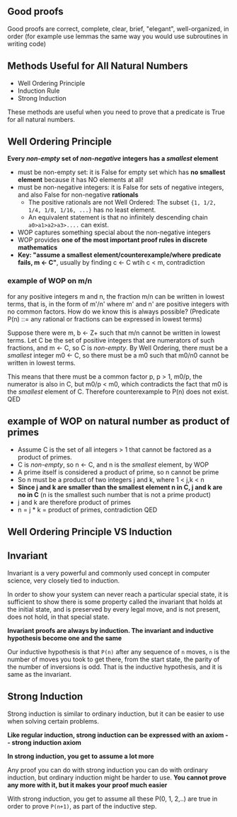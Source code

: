 ## Good proofs

Good proofs are correct, complete, clear, brief, "elegant", well-organized, in order
(for example use lemmas the same way you would use subroutines in writing code)

## Methods Useful for All Natural Numbers

- Well Ordering Principle
- Induction Rule
- Strong Induction

These methods are useful when you need to prove that a predicate is True for all natural numbers.

## Well Ordering Principle

**Every _non-empty_ set of _non-negative_ integers has a _smallest_ element**

- must be non-empty set: it is False for empty set which has **no smallest element** because it has NO elements at all!
- must be non-negative integers: it is False for sets of negative integers, and also False for non-negative **rationals**
    - The positive rationals are not Well Ordered: The subset `{1, 1/2, 1/4, 1/8, 1/16, ...}` has no least element.
    - An equivalent statement is that no infinitely descending chain `a0>a1>a2>a3>....` can exist.
- WOP captures something special about the non-negative integers
- WOP provides **one of the most important proof rules in discrete mathematics**
- **Key: "assume a smallest element/counterexample/where predicate fails, m <- C"**, usually by finding c <- C wtih c < m, contradiction

### example of WOP on m/n

for any positive integers m and n, the fraction m/n can be written in lowest terms, that is, in the form of m'/n' where m' and n' are positive integers with no common factors. How do we know this is always possible? (Predicate P(n) ::= any rational or fractions can be expressed in lowest terms)

Suppose there were m, b <- Z+ such that m/n cannot be written in lowest terms. Let C be the set of positive integers that are numerators of such fractions, and m <- C, so C is _non-empty_. By Well Ordering, there must be a _smallest_ integer m0 <- C, so there must be a m0 such that m0/n0 cannot be written in lowest terms.

This means that there must be a common factor p, p > 1, m0/p, the numerator is also in C, but m0/p < m0, which contradicts the fact that m0 is the _smallest_ element of C. Therefore counterexample to P(n) does not exist. QED

## example of WOP on natural number as product of primes

- Assume C is the set of all integers > 1 that cannot be factored as a product of primes.
- C is _non-empty_, so n <- C, and n is the _smallest_ element, by WOP
- A prime itself is considered a product of prime, so n cannot be prime
- So n must be a product of two integers j and k, where 1 < j,k < n
- **Since j and k are smaller than the smallest element n in C, j and k are no in C** (n is the smallest such number that is not a prime product)
- j and k are therefore product of primes
- n = j * k = product of primes, contradiction QED

## Well Ordering Principle VS Induction


## Invariant

Invariant is a very powerful and commonly used concept in computer science, very closely tied to induction.

In order to show your system can never reach a particular special state, it is sufficient to show there is some property called the invariant that holds at the initial state, and is preserved by every legal move, and is not present, does not hold, in that special state.

**Invariant proofs are always by induction. The invariant and inductive hypothesis become one and the same**

Our inductive hypothesis is that `P(n)` after any sequence of `n` moves, `n` is the number of moves you took to get there, from the start state, the parity of the number of inversions is odd. That is the inductive hypothesis, and it is same as the invariant.

## Strong Induction

Strong induction is similar to ordinary induction, but it can be easier to use when solving certain problems.

**Like regular induction, strong induction can be expressed with an axiom -- strong induction axiom**

**In strong induction, you get to assume a lot more**

Any proof you can do with strong induction you can do with ordinary induction, but ordinary induction might be harder to use. **You cannot prove any more with it, but it makes your proof much easier**

With strong induction, you get to assume all these P(0, 1, 2,..) are true in order to prove `P(n+1)`, as part of the inductive step.
